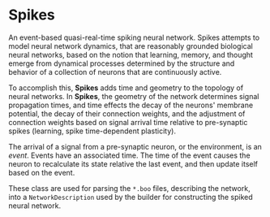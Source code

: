 # Spikes

An event-based quasi-real-time spiking neural network. Spikes attempts to model neural network dynamics, that are reasonably
grounded biological neural networks, based on the notion that learning, memory, and thought emerge from dynamical processes
determined by the structure and behavior of a collection of neurons that are continuously active.

To accomplish this, **Spikes** adds time and geometry to the topology of neural networks. In **Spikes**, the geometry of the network
determines signal propagation times, and time effects the decay of the neurons' membrane potential, the decay of their connection weights,
and the adjustment of connection weights based on signal arrival time relative to pre-synaptic spikes (learning, spike 
time-dependent plasticity). 

The arrival of a signal from a pre-synaptic neuron, or the environment, is an *event*. Events have an
associated time. The time of the event causes the neuron to recalculate its state relative the last event, and then
update itself based on the event.

These class are used for parsing the `*.boo` files, describing the network, into a `NetworkDescription` used by the builder for constructing the spiked neural network.